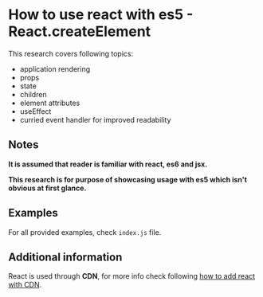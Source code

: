 # How to use react with es5 - React.createElement

This research covers following topics:

- application rendering
- props
- state
- children
- element attributes
- useEffect
- curried event handler for improved readability

## Notes

**It is assumed that reader is familiar with react, es6 and jsx.**

**This research is for purpose of showcasing usage with es5 which isn't obvious at first glance.**

## Examples

For all provided examples, check `index.js` file.

## Additional information

React is used through **CDN**, for more info check following [how to add react with CDN](https://reactjs.org/docs/cdn-links.html).
